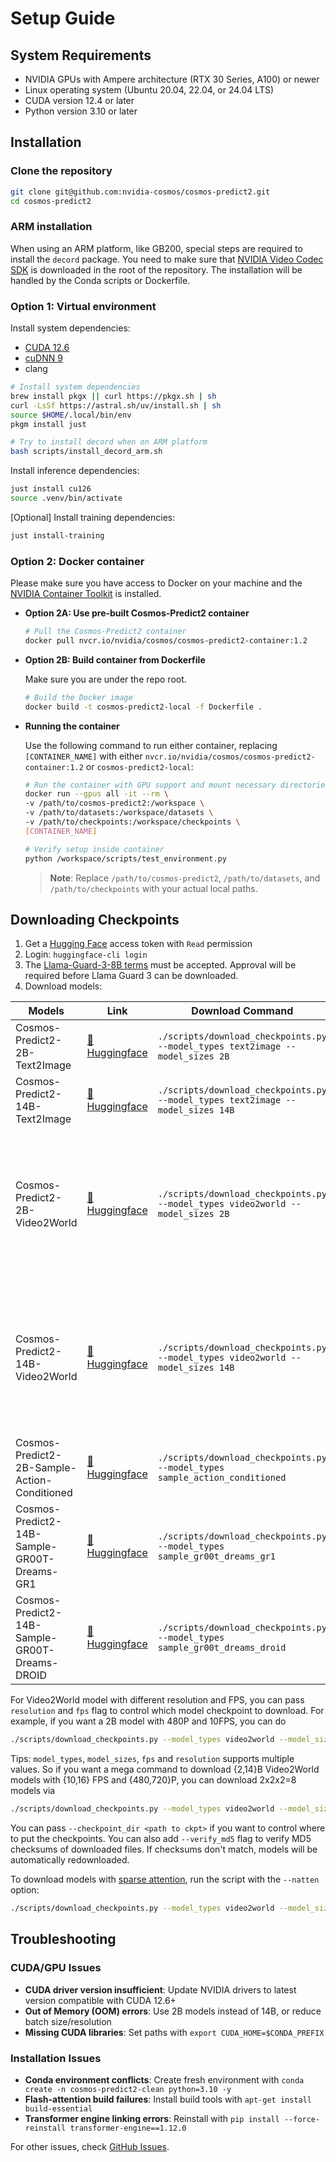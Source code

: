 # Setup Guide

## System Requirements

* NVIDIA GPUs with Ampere architecture (RTX 30 Series, A100) or newer
* Linux operating system (Ubuntu 20.04, 22.04, or 24.04 LTS)
* CUDA version 12.4 or later
* Python version 3.10 or later

## Installation

### Clone the repository

```bash
git clone git@github.com:nvidia-cosmos/cosmos-predict2.git
cd cosmos-predict2
```

### ARM installation
When using an ARM platform, like GB200, special steps are required to install the `decord` package.
You need to make sure that [NVIDIA Video Codec SDK](https://developer.nvidia.com/nvidia-video-codec-sdk/download) is downloaded in the root of the repository.
The installation will be handled by the Conda scripts or Dockerfile.

### Option 1: Virtual environment

Install system dependencies:

* [CUDA 12.6](https://developer.nvidia.com/cuda-12-6-0-download-archive)
* [cuDNN 9](https://docs.nvidia.com/deeplearning/cudnn/installation/latest/linux.html#installing-the-cudnn-backend-packages-on-linux)
* clang

```sh
# Install system dependencies
brew install pkgx || curl https://pkgx.sh | sh
curl -LsSf https://astral.sh/uv/install.sh | sh
source $HOME/.local/bin/env
pkgm install just

# Try to install decord when on ARM platform
bash scripts/install_decord_arm.sh
```

Install inference dependencies:

```sh
just install cu126
source .venv/bin/activate
```

[Optional] Install training dependencies:

```sh
just install-training
```

### Option 2: Docker container

Please make sure you have access to Docker on your machine and the [NVIDIA Container Toolkit](https://docs.nvidia.com/datacenter/cloud-native/container-toolkit/install-guide.html) is installed.

* **Option 2A: Use pre-built Cosmos-Predict2 container**

   ```bash
   # Pull the Cosmos-Predict2 container
   docker pull nvcr.io/nvidia/cosmos/cosmos-predict2-container:1.2
   ```

* **Option 2B: Build container from Dockerfile**

   Make sure you are under the repo root.
   ```bash
   # Build the Docker image
   docker build -t cosmos-predict2-local -f Dockerfile .
   ```

* **Running the container**

   Use the following command to run either container, replacing `[CONTAINER_NAME]` with either `nvcr.io/nvidia/cosmos/cosmos-predict2-container:1.2` or `cosmos-predict2-local`:

   ```bash
   # Run the container with GPU support and mount necessary directories
   docker run --gpus all -it --rm \
   -v /path/to/cosmos-predict2:/workspace \
   -v /path/to/datasets:/workspace/datasets \
   -v /path/to/checkpoints:/workspace/checkpoints \
   [CONTAINER_NAME]

   # Verify setup inside container
   python /workspace/scripts/test_environment.py
   ```

   > **Note**: Replace `/path/to/cosmos-predict2`, `/path/to/datasets`, and `/path/to/checkpoints` with your actual local paths.

## Downloading Checkpoints

1. Get a [Hugging Face](https://huggingface.co/settings/tokens) access token with `Read` permission
2. Login: `huggingface-cli login`
3. The [Llama-Guard-3-8B terms](https://huggingface.co/meta-llama/Llama-Guard-3-8B) must be accepted. Approval will be required before Llama Guard 3 can be downloaded.
4. Download models:

| Models | Link | Download Command | Notes |
|--------|------|------------------|-------|
| Cosmos-Predict2-2B-Text2Image | [🤗 Huggingface](https://huggingface.co/nvidia/Cosmos-Predict2-2B-Text2Image) | `./scripts/download_checkpoints.py --model_types text2image --model_sizes 2B` | N/A |
| Cosmos-Predict2-14B-Text2Image | [🤗 Huggingface](https://huggingface.co/nvidia/Cosmos-Predict2-14B-Text2Image) | `./scripts/download_checkpoints.py --model_types text2image --model_sizes 14B` | N/A |
| Cosmos-Predict2-2B-Video2World | [🤗 Huggingface](https://huggingface.co/nvidia/Cosmos-Predict2-2B-Video2World) | `./scripts/download_checkpoints.py --model_types video2world --model_sizes 2B` | Download 720P, 16FPS by default. Supports 480P and 720P resolution. Supports 10FPS and 16FPS |
| Cosmos-Predict2-14B-Video2World | [🤗 Huggingface](https://huggingface.co/nvidia/Cosmos-Predict2-14B-Video2World) | `./scripts/download_checkpoints.py --model_types video2world --model_sizes 14B` | Download 720P, 16FPS by default. Supports 480P and 720P resolution. Supports 10FPS and 16FPS |
| Cosmos-Predict2-2B-Sample-Action-Conditioned | [🤗 Huggingface](https://huggingface.co/nvidia/Cosmos-Predict2-2B-Sample-Action-Conditioned) | `./scripts/download_checkpoints.py --model_types sample_action_conditioned` | Supports 480P and 4FPS. |
| Cosmos-Predict2-14B-Sample-GR00T-Dreams-GR1 | [🤗 Huggingface](https://huggingface.co/nvidia/Cosmos-Predict2-14B-Sample-GR00T-Dreams-GR1) | `./scripts/download_checkpoints.py --model_types sample_gr00t_dreams_gr1` | Supports 480P and 16FPS. |
| Cosmos-Predict2-14B-Sample-GR00T-Dreams-DROID | [🤗 Huggingface](https://huggingface.co/nvidia/Cosmos-Predict2-14B-Sample-GR00T-Dreams-DROID) | `./scripts/download_checkpoints.py --model_types sample_gr00t_dreams_droid` | Supports 480P and 16FPS. |


For Video2World model with different resolution and FPS, you can pass `resolution` and `fps` flag to control which model checkpoint to download. For example, if you want a 2B model with 480P and 10FPS, you can do
```bash
./scripts/download_checkpoints.py --model_types video2world --model_sizes 2B --resolution 480 --fps 10
```

Tips: `model_types`, `model_sizes`, `fps` and `resolution` supports multiple values. So if you want a mega command to download {2,14}B Video2World models with {10,16} FPS and {480,720}P, you can download 2x2x2=8 models via
```bash
./scripts/download_checkpoints.py --model_types video2world --model_sizes 2B 14B --resolution 480 720 --fps 10 16
```

You can pass `--checkpoint_dir <path to ckpt>` if you want to control where to put the checkpoints.
You can also add `--verify_md5` flag to verify MD5 checksums of downloaded files. If checksums don't match, models will be automatically redownloaded.

To download models with [sparse attention](performance.md#sparse-attention-powered-by-natten), run the
script with the `--natten` option:

```bash
./scripts/download_checkpoints.py --model_types video2world --model_sizes 2B 14B --resolution 720 --fps 10 16 --natten
```

## Troubleshooting

### CUDA/GPU Issues
- **CUDA driver version insufficient**: Update NVIDIA drivers to latest version compatible with CUDA 12.6+
- **Out of Memory (OOM) errors**: Use 2B models instead of 14B, or reduce batch size/resolution
- **Missing CUDA libraries**: Set paths with `export CUDA_HOME=$CONDA_PREFIX`

### Installation Issues
- **Conda environment conflicts**: Create fresh environment with `conda create -n cosmos-predict2-clean python=3.10 -y`
- **Flash-attention build failures**: Install build tools with `apt-get install build-essential`
- **Transformer engine linking errors**: Reinstall with `pip install --force-reinstall transformer-engine==1.12.0`

For other issues, check [GitHub Issues](https://github.com/nvidia-cosmos/cosmos-predict2/issues).
